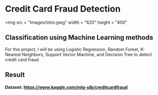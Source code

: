 # Credit Card Fraud Detection

<img src = "Images/intro.jpeg" width = "620" height = "400"

## Classification using Machine Learning methods
For this project, I will be using Logistic Regression, Random Forest, K-Nearest Neighbors, Support Vector Machine, and Decision Tree to detect credit card fraud

## Result



#### Dataset: https://www.kaggle.com/mlg-ulb/creditcardfraud
